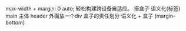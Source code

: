 max-width + margin: 0 auto; 轻松构建跨设备自适应。
搭盒子 
语义化(标签) main 主体
header 外面放一个div 盒子的责任划分
语义化 + 盒子 (margin-bottom)